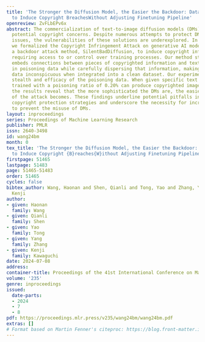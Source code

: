 ```yaml
---
title: 'The Stronger the Diffusion Model, the Easier the Backdoor: Data Poisoning
  to Induce Copyright BreachesWithout Adjusting Finetuning Pipeline'
openreview: ZvFLbEPv6x
abstract: The commercialization of text-to-image diffusion models (DMs) brings forth
  potential copyright concerns. Despite numerous attempts to protect DMs from copyright
  issues, the vulnerabilities of these solutions are underexplored. In this study,
  we formalized the Copyright Infringement Attack on generative AI models and proposed
  a backdoor attack method, SilentBadDiffusion, to induce copyright infringement without
  requiring access to or control over training processes. Our method strategically
  embeds connections between pieces of copyrighted information and text references
  in poisoning data while carefully dispersing that information, making the poisoning
  data inconspicuous when integrated into a clean dataset. Our experiments show the
  stealth and efficacy of the poisoning data. When given specific text prompts, DMs
  trained with a poisoning ratio of 0.20% can produce copyrighted images. Additionally,
  the results reveal that the more sophisticated the DMs are, the easier the success
  of the attack becomes. These findings underline potential pitfalls in the prevailing
  copyright protection strategies and underscore the necessity for increased scrutiny
  to prevent the misuse of DMs.
layout: inproceedings
series: Proceedings of Machine Learning Research
publisher: PMLR
issn: 2640-3498
id: wang24bm
month: 0
tex_title: 'The Stronger the Diffusion Model, the Easier the Backdoor: Data Poisoning
  to Induce Copyright {B}reaches{W}ithout Adjusting Finetuning Pipeline'
firstpage: 51465
lastpage: 51483
page: 51465-51483
order: 51465
cycles: false
bibtex_author: Wang, Haonan and Shen, Qianli and Tong, Yao and Zhang, Yang and Kawaguchi,
  Kenji
author:
- given: Haonan
  family: Wang
- given: Qianli
  family: Shen
- given: Yao
  family: Tong
- given: Yang
  family: Zhang
- given: Kenji
  family: Kawaguchi
date: 2024-07-08
address:
container-title: Proceedings of the 41st International Conference on Machine Learning
volume: '235'
genre: inproceedings
issued:
  date-parts:
  - 2024
  - 7
  - 8
pdf: https://proceedings.mlr.press/v235/wang24bm/wang24bm.pdf
extras: []
# Format based on Martin Fenner's citeproc: https://blog.front-matter.io/posts/citeproc-yaml-for-bibliographies/
---
```

